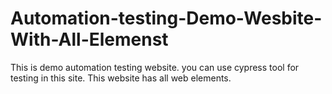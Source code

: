 # Automation-testing-Demo-Wesbite-With-All-Elemenst
This is demo automation testing website. you can use cypress tool for testing in this site. This website has all web elements.
